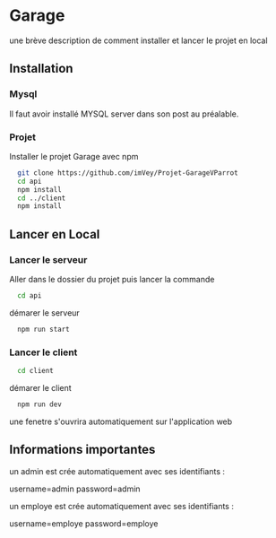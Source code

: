 
# Garage 

une brève description de comment installer et lancer le projet en local

## Installation
### Mysql
Il faut avoir installé MYSQL server dans son post au préalable.

### Projet
Installer le projet Garage avec npm

```bash
  git clone https://github.com/imVey/Projet-GarageVParrot
  cd api
  npm install 
  cd ../client
  npm install
```
    
## Lancer en Local
### Lancer le serveur

Aller dans le dossier du projet puis lancer la commande 

```bash
  cd api
```

démarer le serveur

```bash
  npm run start
```

### Lancer le client

```bash
  cd client
```

démarer le client

```bash
  npm run dev
```
une fenetre s'ouvrira automatiquement sur l'application web


## Informations importantes
un admin est crée automatiquement avec ses identifiants :

username=admin
password=admin 


un employe est crée automatiquement avec ses identifiants :

username=employe
password=employe 
